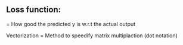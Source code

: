 
## Loss function:

= How good the predicted y is w.r.t the actual output


Vectorization = Method to speedify matrix multiplaction (dot notation)
